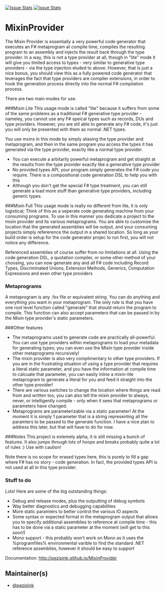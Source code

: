 [![Issue Stats](http://issuestats.com/github/pezipink/MixinProvider/badge/issue)](http://issuestats.com/github/pezipink/MixinProvider)
[![Issue Stats](http://issuestats.com/github/pezipink/MixinProvider/badge/pr)](http://issuestats.com/github/pezipink/MixinProvider)

# MixinProvider
The Mixin Provider is essentially a very powerful code generator that executes an F# metaprogram at compile time, compiles the resulting program to an assembly and injects the result back through the type provider.  In a way, this is not a type provider at all, though in "lite" mode it will give you limited access to types - very similar to generative type providers - via the type injection eluded to above. However, that is just a nice bonus, you should view this as a fully powered code generator that leverages the fact that type providers are compiler extensions, in order to hook the generation process directly into the normal F# compilation process.

There are two main modes for use.

###Mixin Lite
This usage mode is called "lite" because it suffers from some of the same problems as a traditional F# generative type provider - nameley, you cannot use any F# speical types such as records, DUs and type providers.  However, you are stil able to generate any F# code, it's just you will only be presented with them as normal .NET types.  

You use mxins in this mode by simply aliasing the type provider and metaprogram, and then in the same program you access the types it has generated via the type provider, exactly like a normal type provider.

* You can execute a arbitarily powerful metaprogram and get straight at the results from the type provider exactly like a generative type provider
* No provided types API, your program simply generates the F# code you require.  There is a compositional code generation DSL to help you with this
* Although you don't get the special F# type treatment, you can still generate a load more stuff than generative type providers, including generic types. 


###Mixin Full
This usage mode is really no different from lite, it is only logistical; Think of this as a seperate code generating machine from your consuming programs.  To use in this manner you dedicate a project to the mixin provider and its various metaprograms.  You are able to customise the location that the generated assemblies will be output, and your consuming projects simply refererence the output in a shared location.  So long as your build order is setup for the code generator projec to run first, you will not notice any difference.

Referenced assemblies of course suffer from no limitations at all.  Using the code generation DSL, a quotation compiler, or some other method of your choosing, you can now generate any and all F# code including Record Types, Discriminated Unions, Extension Methods, Generics, Computation Expressions and even other type providers

### Metaprograms
A metaprogram is any .fsx file or equivalent string.  You can do anything and everything you want in your metaprogram. The only rule is that you have one root level function called "generate" that should return the program to compile.  This function can also accept parameters that can be passed in by the Mixin type provider's static parameters. 

###Other features

* The metaprograms used to generate code are practically all-powerful.  You can use type providers within metaprograms to load your metadata for generating types; you can even use the Mixin type provider inside other metaprograms recursively!
* The mixin provider is also very complimentary to other type providers.  If you are in the frustrating situation of using a type provider that requires a literal static parameter, and you have the information at compile time to calcuate that parameter, you can easily inline a mixin-lite metaprogram to generate a literal for you and feed it straight into the other type provider! 
* There are various switches to change the location where things are read from and written too, you can also tell the mixin provider to always, never, or intelligently compile - only when it sees that metaprograms or parameters have changed.
* Metaprograms are parameterizable via a  static parameter! At the moment it is simply 1 parameter that is a string representing all the paramters to be passed to the generate function.  I have a nice plan to address this later, but that will have to do for now.


###Notes
This project is extemely alpha, it is still missing a bunch of features.  It also jumps through lots of hoops and breaks probably quite a lot of rules :)  Use with caution!

Note there is no scope for erased types here, this is purely to fill a gap where F# has no story - code generation.  In fact, the provided types API is not used at all in this type provider. 

### Stuff to do
Lots!  Here are some of the big outstanding things: 

* Debug and release modes, plus the outputting of debug symbols
* Way better diagnostics and debugging capabilities
* More static paramters to better control the various IO aspects
* Some syntax or expected format in the metaprogram output that allows you to specify additional assemblies to reference at compile time -  this has to be done via a static parameter at the moment (will get to this soon!)
* Mono support - this probably won't work on Mono as it uses the %programfiles% environmental varible to find the standard .NET reference assemblies, however it should be easy to support


Documentation: http://pezipink.github.io/MixinProvider

## Maintainer(s)

- [@pezipink](https://github.com/pezipink)



